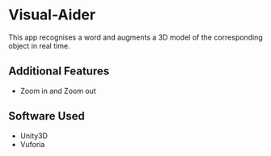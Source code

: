 # Visual-Aider

This app recognises a word and augments a 3D model of the corresponding object in real time.

**Additional Features**
------
* Zoom in and Zoom out

**Software Used**
------
* Unity3D
* Vuforia
